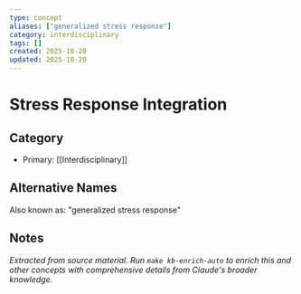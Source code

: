 ```yaml
---
type: concept
aliases: ["generalized stress response"]
category: interdisciplinary
tags: []
created: 2025-10-20
updated: 2025-10-20
---
```


# Stress Response Integration

## Category

- Primary: [[Interdisciplinary]]

## Alternative Names

Also known as: "generalized stress response"

## Notes

*Extracted from source material. Run `make kb-enrich-auto` to enrich this and other concepts with comprehensive details from Claude's broader knowledge.*
